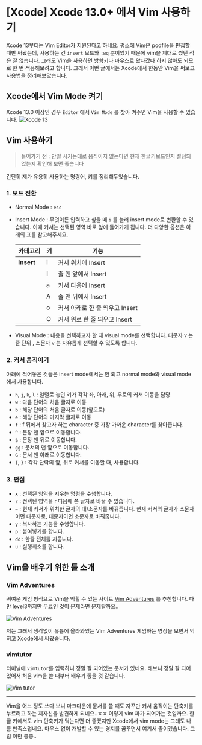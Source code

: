 # [Xcode] Xcode 13.0+ 에서 Vim 사용하기

Xcode 13부터는 Vim Editor가 지원된다고 하네요. 평소에 Vim은 podfile을 편집할 때만 써왔는데, 사용하는 건 `insert` 모드와  `:wq` 뿐이었기 때문에 vim을 제대로 썼던 적은 잘 없습니다. 그래도 Vim을 사용하면 방향키나 마우스로 왔다갔다 하지 않아도 되므로 한 번 적응해보려고 합니다. 그래서 이번 글에서는 Xcode에서 한동안 Vim을 써보고 사용법을 정리해보았습니다. 



## Xcode에서 Vim Mode 켜기

Xcode 13.0 이상인 경우 `Editor` 에서 `Vim Mode` 를 찾아 켜주면 Vim을 사용할 수 있습니다. 
![Xcode 13](https://user-images.githubusercontent.com/72622744/213599996-c2e3c2f9-cae6-4e65-b588-106261e47e95.jpeg)


## Vim 사용하기

>  들어가기 전 : 만일 시키는대로 움직이지 않는다면 현재 한글키보드인지 설정되었는지 확인해 보면 좋습니다

간단히 제가 유용히 사용하는 명령어, 키를 정리해두었습니다. 

### 1. 모드 전환

- Normal Mode : `esc`

- Insert Mode :  무엇이든 입력하고 싶을 때 `i` 를 눌러 insert mode로 변환할 수 있습니다. 이때 커서는 선택된 영역 바로 앞에 들어가게 됩니다. 더 다양한 옵션은 아래의 표를 참고해주세요.

	| **카테고리** | **키** | **기능**                        |
	| ------------ | ------ | ------------------------------- |
	| **Insert**   | i      | 커서 위치에 Insert              |
	|              | I      | 줄 맨 앞에서 Insert             |
	|              | a      | 커서 다음에 Insert              |
	|              | A      | 줄 맨 뒤에서 Insert             |
	|              | o      | 커서 아래로 한 줄 띄우고 Insert |
	|              | O      | 커서 위로 한 줄 띄우고 Insert   |

- Visual Mode : 내용을 선택하고자 할 때 visual mode를 선택합니다. 대문자 `V` 는 줄 단위 , 소문자 `v` 는 자유롭게 선택할 수 있도록 합니다.

### 2. 커서 움직이기

아래에 적어놓은 것들은 insert mode에서는 안 되고 normal mode와 visual mode에서 사용합니다.

- `h`, `j`, `k`, `l` : 일렬로 놓인 키가 각각 좌, 아래, 위, 우로의 커서 이동을 담당
- `w` : 다음 단어의 처음 글자로 이동
- `b` : 해당 단어의 처음 글자로 이동(앞으로)
- `e` : 해당 단어의 마지막 글자로 이동
- `f` : f 뒤에서 찾고자 하는 character 중 가장 가까운 character를 찾아줍니다. 
- `^` : 문장 맨 앞으로 이동합니다.
- `$` : 문장 맨 뒤로 이동합니다.
- `gg` : 문서의 맨 앞으로 이동합니다.
- `G` :  문서 맨 아래로 이동합니다.
- `{`, `}` : 각각 단락의 앞, 뒤로 커서를 이동할 때, 사용합니다.

### 3. 편집

- `x` : 선택된 영역을 지우는 명령을 수행합니다.
- `r` : 선택된 영역을 r 다음에 쓴 글자로 바꿀 수 있습니다.
- `~` : 현재 커서가 위치한 글자의 대/소문자를 바꿔줍니다. 현재 커서의 글자가 소문자이면 대문자로, 대문자이면 소문자로 바꿔줍니다.
- `y` : 복사하는 기능을 수행합니다.
- `p` : 붙여넣기를 합니다.
- `dd` : 한줄 전체를 지웁니다.
- `u` : 실행취소를 합니다.



## Vim을 배우기 위한 툴 소개

### Vim Adventures

귀여운 게임 형식으로 Vim을 익힐 수 있는 사이트 [Vim Adventures](https://vim-adventures.com/) 를 추천합니다. 다만 level3까지만 무료인 것이 문제라면 문제랄까요..

![Vim Adventures](https://user-images.githubusercontent.com/72622744/213600113-4028c739-a3e0-41f9-9ae2-00977cccb476.jpeg)

저는 그래서 생각없이 유튭에 올라와있는 Vim Adventures 게임하는 영상을 보면서 익히고 Xcode에서 써봤습니다. 



### vimtutor

터미널에 `vimtutor`를 입력하니 정말 잘 되어있는 문서가 있네요. 해보니 정말 잘 되어 있어서 처음 vim을 쓸 때부터 배우기 좋을 것 같습니다. 

![Vim tutor](https://user-images.githubusercontent.com/72622744/213600168-3f5c644e-c679-43f8-9ca2-e16e53ade55b.jpeg)





---

Vim을 어느 정도 쓰다 보니  마크다운에 문서를 쓸 때도 자꾸만 커서 움직이는 단축키를 누르려고 하는 제자신을 발견하게 되네요..ㅎㅎ 이렇게 vim 파가 되어가는 것일까요. 한글 키에서도 vim 단축키가 먹는다면 더 좋겠지만 Xcode에서 vim mode는 그래도 나름 만족스럽네요. 마우스 없이 개발할 수 있는 경지를 꿈꾸면서 여기서 줄이겠습니다. 그럼 이만 총총..




